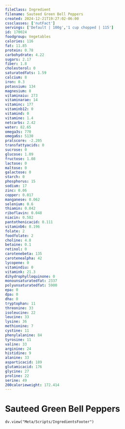 ```yaml
---
fileClass: Ingredient
filename: Sauteed Green Bell Peppers
created: 2024-12-21T19:27:02-06:00
cssclasses: ['nutFact']
servings: ['Default | 100g','1 cup chopped | 115']
id: 170024
foodgroup: Vegetables
calories: 116
fat: 11.85
protein: 0.78
carbohydrate: 4.22
sugars: 2.17
fiber: 1.8
cholesterol: 0
saturatedfats: 1.59
calcium: 8
iron: 0.3
potassium: 134
magnesium: 8
vitaminaiu: 273
vitaminarae: 14
vitaminc: 177
vitaminb12: 0
vitamind: 0
vitamine: 1.4
netcarbs: 2.42
water: 82.65
omega3s: 770
omega6s: 5130
pralscore: -2.205
transfattyacids: 0
sucrose: 0
glucose: 1.09
fructose: 1.08
lactose: 0
maltose: 0
galactose: 0
starch: 0
phosphorus: 15
sodium: 17
zinc: 0.06
copper: 0.017
manganese: 0.062
selenium: 0.6
thiamin: 0.042
riboflavin: 0.048
niacin: 0.582
pantothenicacid: 0.111
vitaminb6: 0.196
folate: 2
foodfolate: 2
choline: 4.8
betaine: 0.1
retinol: 0
carotenebeta: 135
carotenealpha: 42
lycopene: 0
vitamindiu: 0
vitamink: 21.3
dihydrophylloquinone: 0
monounsaturatedfat: 2337
polyunsaturatedfat: 5900
epa: 0
dpa: 0
dha: 0
tryptophan: 11
threonine: 33
isoleucine: 22
leucine: 33
lysine: 36
methionine: 7
cystine: 11
phenylalanine: 84
tyrosine: 11
valine: 33
arginine: 24
histidine: 9
alanine: 33
asparticacid: 189
glutamicacid: 176
glycine: 27
proline: 22
serine: 49
200calorieweight: 172.414
---
```


# Sauteed Green Bell Peppers

```dataviewjs
dv.view("Meta/Scripts/IngredientsFooter")
```